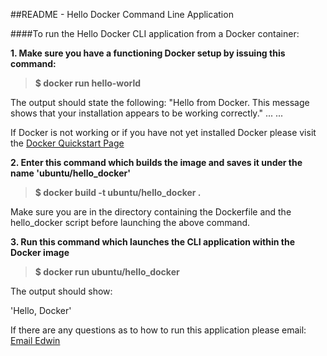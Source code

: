##README - Hello Docker Command Line Application



####To run the Hello Docker CLI application from a Docker container:

**1. Make sure you have a functioning Docker setup by issuing this command:**
>**$ docker run hello-world**

The output should state the following:
"Hello from Docker.
This message shows that your installation appears to be working correctly."
...
...

If Docker is not working or if you have not yet installed Docker 
please visit the [Docker Quickstart Page](https://docs.docker.com/engine/quickstart/)


**2. Enter this command which builds the image and saves it under the name 'ubuntu/hello_docker'**
>**$ docker build -t ubuntu/hello_docker .**

Make sure you are in the directory containing the Dockerfile and the hello_docker script before launching the above command.

**3. Run this command which launches the CLI application within the Docker image**
>**$ docker run ubuntu/hello_docker**

The output should show:

'Hello, Docker'





If there are any questions as to how to run this application please email:
[Email Edwin](mailto:efernand.cs@gmail.com)